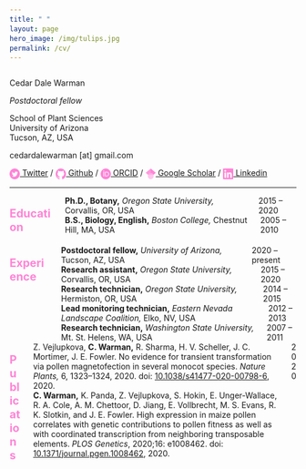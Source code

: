 ```yaml
---
title: " "
layout: page
hero_image: /img/tulips.jpg
permalink: /cv/
---
```

<style type="text/css">
    .section-title{ color: rgb(255, 131, 214); 
				    font-weight: bold;
				    font-size: 140%; }
	.icon{ height: 1.3em; 
		   vertical-align: middle }
</style>

<div class="container is-max-desktop has-text-centered">
	<div class="columns">
		<div class="column has-text-left">
			<p class="title is-2 mb-5">Cedar Dale Warman</p>
			<p class="subtitle is-4 mb-0"><i>Postdoctoral fellow</i></p>
			<p class="my-2">School of Plant Sciences<br>
			University of Arizona<br>
			Tucson, AZ, USA</p>
			<p class="my-2">cedardalewarman [at] gmail.com</p>
			<a href="https://twitter.com/CedarWarman"><img class="inline-block icon" src="/img/icons/twitter_icon.svg"></a><a href= "https://twitter.com/CedarWarman"> Twitter</a> / <a href="https://github.com/cedarwarman"><img class="inline-block icon" src="/img/icons/github_icon.svg"></a><a href= "https://github.com/cedarwarman"> Github</a> / <a href="https://orcid.org/0000-0002-6760-1869"><img class="inline-block icon" src="/img/icons/orcid_icon.svg"></a><a href= "https://orcid.org/0000-0002-6760-1869"> ORCID</a> / <a href="https://scholar.google.com/citations?user=BSCuLzIAAAAJ&hl=en"><img class="inline-block icon" src="/img/icons/gscholar_icon.svg"></a><a href= "https://scholar.google.com/citations?user=BSCuLzIAAAAJ&hl=en"> Google Scholar</a> / <a href="https://www.linkedin.com/in/cedarwarman/"><img class="inline-block icon" src="/img/icons/lin_icon.svg"></a><a href= "https://www.linkedin.com/in/cedarwarman/"> Linkedin</a>
		</div>
	</div>
	<hr>
</div>

<div class="container is-max-desktop has-text-centered">
	<div class="columns mb-0 is-8">
		<div class="column is-3">	
			<div class="columns">
				<div class="column has-text-left">
				<p class="section-title">Education</p>
				</div>
			</div>
		</div>
		<div class="column is-9">
			<div class="columns is-mobile is-centered mb-0">
				<div class="column is-10 has-text-left">
				<strong>Ph.D., Botany,</strong><i> Oregon State University,</i> Corvallis, OR, USA
				</div>
				<div class="column is-2 has-text-right">
				2015 – 2020	
				</div>
			</div>
			<div class="columns is-mobile is-centered mb-0">
				<div class="column is-10 has-text-left">
				<strong>B.S., Biology, English,</strong><i> Boston College,</i> Chestnut Hill, MA, USA
				</div>
				<div class="column is-2 has-text-right">
				2005 – 2010	
				</div>
			</div>
			<div class="columns is-mobile is-centered">
				<div class="column">
				</div>
			</div>
		</div>
	</div>
	<div class="columns mb-0 is-8">
		<div class="column is-3">	
			<div class="columns">
				<div class="column has-text-left">
				<p class="section-title">Experience</p>
				</div>
			</div>
		</div>
		<div class="column is-9">
			<div class="columns is-mobile is-centered mb-0">
				<div class="column is-10 has-text-left">
				<strong>Postdoctoral fellow,</strong><i> University of Arizona,</i> Tucson, AZ, USA
				</div>
				<div class="column is-2 has-text-right">
				2020 – present	
				</div>
			</div>
			<div class="columns is-mobile is-centered mb-0">
				<div class="column is-10 has-text-left">
				<strong>Research assistant,</strong><i> Oregon State University,</i> Corvallis, OR, USA
				</div>
				<div class="column is-2 has-text-right">
				2015 – 2020	
				</div>
			</div>
			<div class="columns is-mobile is-centered mb-0">
				<div class="column is-10 has-text-left">
				<strong>Research technician,</strong><i> Oregon State University,</i> Hermiston, OR, USA
				</div>
				<div class="column is-2 has-text-right">
				2014 – 2015	
				</div>
			</div>
			<div class="columns is-mobile is-centered mb-0">
				<div class="column is-10 has-text-left">
				<strong>Lead monitoring technician,</strong><i> Eastern Nevada Landscape Coalition,</i> Elko, NV, USA
				</div>
				<div class="column is-2 has-text-right">
				2012 – 2013	
				</div>
			</div>
			<div class="columns is-mobile is-centered">
				<div class="column is-10 has-text-left">
				<strong>Research technician,</strong><i> Washington State University,</i> Mt. St. Helens, WA, USA
				</div>
				<div class="column is-2 has-text-right">
				2007 – 2011	
				</div>
			</div>
		</div>
	</div>
	<div class="columns mb-0 is-8">
        <div class="column is-3">
            <div class="columns">
                <div class="column has-text-left">
                <p class="section-title">Publications</p>
                </div>
            </div>
        </div>
        <div class="column is-9">
			<div class="columns is-mobile is-centered mb-0">
                <div class="column is-10 has-text-left">
                Z. Vejlupkova, <strong>C. Warman,</strong> R. Sharma, H. V. Scheller, J. C. Mortimer, J. E. Fowler. No evidence for transient transformation via pollen magnetofection in several monocot species. <i>Nature Plants,</i> 6, 1323–1324, 2020. doi: <a href= "https://doi.org/10.1038/s41477-020-00798-6">10.1038/s41477-020-00798-6</a>, 2020.
                </div>
                <div class="column is-2 has-text-right">
				2020
                </div>
            </div>
            <div class="columns is-mobile is-centered mb-0">
                <div class="column is-10 has-text-left">
                <strong>C. Warman,</strong> K. Panda, Z. Vejlupkova, S. Hokin, E. Unger-Wallace, R. A. Cole, A. M. Chettoor, D. Jiang, E. Vollbrecht, M. S. Evans, R. K. Slotkin, and J. E. Fowler. High expression in maize pollen correlates with genetic contributions to pollen fitness as well as with coordinated transcription from neighboring transposable elements. <i>PLOS Genetics</i>, 2020;16: e1008462. doi: <a href= "https://doi.org/10.1371/journal.pgen.1008462">10.1371/journal.pgen.1008462</a>, 2020.
                </div>
                <div class="column is-2 has-text-right">
                </div>
            </div>
        </div>
	</div>
</div>
